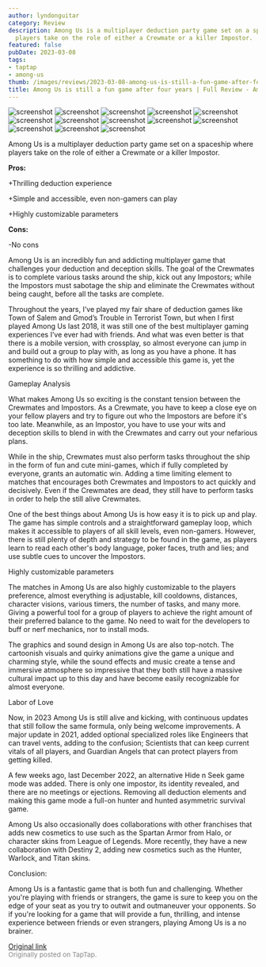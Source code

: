 ```yaml
---
author: lyndonguitar
category: Review
description: Among Us is a multiplayer deduction party game set on a spaceship where
  players take on the role of either a Crewmate or a killer Impostor.
featured: false
pubDate: 2023-03-08
tags:
- taptap
- among-us
thumb: /images/reviews/2023-03-08-among-us-is-still-a-fun-game-after-four-years--full-review---among-us-0.avif
title: Among Us is still a fun game after four years | Full Review - Among Us
---
```


<div class="gallery">
  <img src="/images/reviews/2023-03-08-among-us-is-still-a-fun-game-after-four-years--full-review---among-us-0.avif" alt="screenshot" />
  <img src="/images/reviews/2023-03-08-among-us-is-still-a-fun-game-after-four-years--full-review---among-us-1.avif" alt="screenshot" />
  <img src="/images/reviews/2023-03-08-among-us-is-still-a-fun-game-after-four-years--full-review---among-us-2.avif" alt="screenshot" />
  <img src="/images/reviews/2023-03-08-among-us-is-still-a-fun-game-after-four-years--full-review---among-us-3.avif" alt="screenshot" />
  <img src="/images/reviews/2023-03-08-among-us-is-still-a-fun-game-after-four-years--full-review---among-us-4.avif" alt="screenshot" />
  <img src="/images/reviews/2023-03-08-among-us-is-still-a-fun-game-after-four-years--full-review---among-us-5.avif" alt="screenshot" />
  <img src="/images/reviews/2023-03-08-among-us-is-still-a-fun-game-after-four-years--full-review---among-us-6.avif" alt="screenshot" />
  <img src="/images/reviews/2023-03-08-among-us-is-still-a-fun-game-after-four-years--full-review---among-us-7.avif" alt="screenshot" />
  <img src="/images/reviews/2023-03-08-among-us-is-still-a-fun-game-after-four-years--full-review---among-us-8.avif" alt="screenshot" />
  <img src="/images/reviews/2023-03-08-among-us-is-still-a-fun-game-after-four-years--full-review---among-us-9.avif" alt="screenshot" />
  <img src="/images/reviews/2023-03-08-among-us-is-still-a-fun-game-after-four-years--full-review---among-us-10.avif" alt="screenshot" />
  <img src="/images/reviews/2023-03-08-among-us-is-still-a-fun-game-after-four-years--full-review---among-us-11.avif" alt="screenshot" />
  <img src="/images/reviews/2023-03-08-among-us-is-still-a-fun-game-after-four-years--full-review---among-us-12.avif" alt="screenshot" />
</div>

Among Us is a multiplayer deduction party game set on a spaceship where players take on the role of either a Crewmate or a killer Impostor.


**Pros:**


+Thrilling deduction experience

+Simple and accessible, even non-gamers can play

+Highly customizable parameters


**Cons:**


-No cons

Among Us is an incredibly fun and addicting multiplayer game that challenges your deduction and deception skills. The goal of the Crewmates is to complete various tasks around the ship, kick out any Impostors; while the Impostors must sabotage the ship and eliminate the Crewmates without being caught, before all the tasks are complete.

Throughout the years, I’ve played my fair share of deduction games like Town of Salem and Gmod’s Trouble in Terrorist Town, but when I first played Among Us last 2018, it was still one of the best multiplayer gaming experiences I’ve ever had with friends. And what was even better is that there is a mobile version, with crossplay, so almost everyone can jump in and build out a group to play with, as long as you have a phone. It has something to do with how simple and accessible this game is, yet the experience is so thrilling and addictive.

Gameplay Analysis

What makes Among Us so exciting is the constant tension between the Crewmates and Impostors. As a Crewmate, you have to keep a close eye on your fellow players and try to figure out who the Impostors are before it's too late. Meanwhile, as an Impostor, you have to use your wits and deception skills to blend in with the Crewmates and carry out your nefarious plans.

While in the ship, Crewmates must also perform tasks throughout the ship in the form of fun and cute mini-games, which if fully completed by everyone, grants an automatic win. Adding a time limiting element to matches that encourages both Crewmates and Impostors to act quickly and decisively. Even if the Crewmates are dead, they still have to perform tasks in order to help the still alive Crewmates.

One of the best things about Among Us is how easy it is to pick up and play. The game has simple controls and a straightforward gameplay loop, which makes it accessible to players of all skill levels, even non-gamers. However, there is still plenty of depth and strategy to be found in the game, as players learn to read each other's body language, poker faces, truth and lies; and use subtle cues to uncover the Impostors.

Highly customizable parameters

The matches in Among Us are also highly customizable to the players preference, almost everything is adjustable, kill cooldowns, distances, character visions, various timers, the number of tasks, and many more. Giving a powerful tool for a group of players to achieve the right amount of their preferred balance to the game. No need to wait for the developers to buff or nerf mechanics, nor to install mods.

The graphics and sound design in Among Us are also top-notch. The cartoonish visuals and quirky animations give the game a unique and charming style,  while the sound effects and music create a tense and immersive atmosphere so impressive that they both still have a massive cultural impact up to this day and have become easily recognizable for almost everyone.

Labor of Love

Now, in 2023 Among Us is still alive and kicking, with continuous updates that still follow the same formula, only being welcome improvements. A major update in 2021, added optional specialized roles like Engineers that can travel vents, adding to the confusion; Scientists that can keep current vitals of all players, and Guardian Angels that can protect players from getting killed.

A few weeks ago, last December 2022, an alternative Hide n Seek game mode was added. There is only one impostor, its identity revealed, and there are no meetings or ejections. Removing all deduction elements and making this game mode a full-on hunter and hunted asymmetric survival game.

Among Us also occasionally does collaborations with other franchises that adds new cosmetics to use such as the Spartan Armor from Halo, or character skins from League of Legends. More recently, they have a new collaboration with Destiny 2, adding new cosmetics such as the Hunter, Warlock, and Titan skins.

Conclusion:

Among Us is a fantastic game that is both fun and challenging. Whether you're playing with friends or strangers, the game is sure to keep you on the edge of your seat as you try to outwit and outmaneuver your opponents. So if you're looking for a game that will provide a fun, thrilling, and intense experience between friends or even strangers, playing Among Us is a no brainer.

[Original link](https://www.taptap.io/post/4737039)<br><span style="font-size: 0.95em; color: #888;">Originally posted on TapTap.</span>